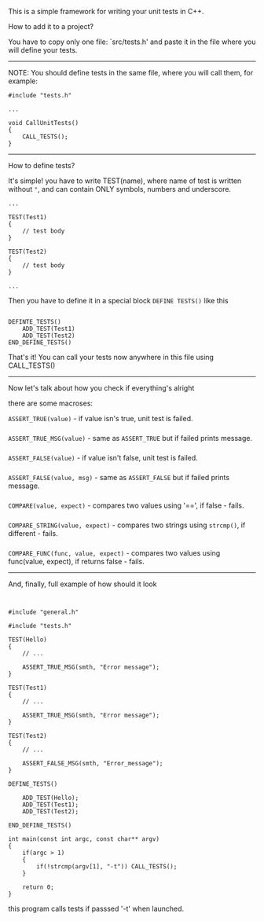 This is a simple framework for writing your unit tests in C++.

How to add it to a project?

You have to copy only one file: `src/tests.h' and paste it in the file where you will define your tests.

---

NOTE: You should define tests in the same file, where you will call them, for example:

~~~~~~~~~~~~~~~~~~~~~~~~~~~~~~~~~~~~~~~~~~~~~~~~~~~~~~~~~~~~~~~~~~~~~~~~~~~~~~~
#include "tests.h"

...

void CallUnitTests()
{
	CALL_TESTS();
}
~~~~~~~~~~~~~~~~~~~~~~~~~~~~~~~~~~~~~~~~~~~~~~~~~~~~~~~~~~~~~~~~~~~~~~~~~~~~~~~

---

How to define tests?

It's simple! you have to write TEST(name), where name of test is written without `"`, and can contain ONLY symbols, numbers and underscore.

~~~~~~~~~~~~~~~~~~~~~~~~~~~~~~~~~~~~~~~~~~~~~~~~~~~~~~~~~~~~~~~~~~~~~~~~~~~~~~~
...

TEST(Test1)
{
	// test body
}

TEST(Test2)
{
	// test body
}

...
~~~~~~~~~~~~~~~~~~~~~~~~~~~~~~~~~~~~~~~~~~~~~~~~~~~~~~~~~~~~~~~~~~~~~~~~~~~~~~~

Then you have to define it in a special block `DEFINE TESTS()` like this

~~~~~~~~~~~~~~~~~~~~~~~~~~~~~~~~~~~~~~~~~~~~~~~~~~~~~~~~~~~~~~~~~~~~~~~~~~~~~~~

DEFINTE_TESTS()
	ADD_TEST(Test1)
	ADD_TEST(Test2)
END_DEFINE_TESTS()

~~~~~~~~~~~~~~~~~~~~~~~~~~~~~~~~~~~~~~~~~~~~~~~~~~~~~~~~~~~~~~~~~~~~~~~~~~~~~~~

That's it! You can call your tests now anywhere in this file using CALL_TESTS()

---

Now let's talk about how you check if everything's alright

there are some macroses:

`ASSERT_TRUE(value)` - if value isn's true, unit test is failed.
###
`ASSERT_TRUE_MSG(value)` - same as `ASSERT_TRUE` but if failed prints message.
###
`ASSERT_FALSE(value)` - if value isn't false, unit test is failed.
###
`ASSERT_FALSE(value, msg)` - same as `ASSERT_FALSE` but if failed prints message.
###
`COMPARE(value, expect)` - compares two values using '==', if false - fails.
###
`COMPARE_STRING(value, expect)` - compares two strings using `strcmp()`, if different - fails.
###
`COMPARE_FUNC(func, value, expect)` - compares two values using func(value, expect), if returns false - fails.

---

And, finally, full example of how should it look

~~~~~~~~~~~~~~~~~~~~~~~~~~~~~~~~~~~~~~~~~~~~~~~~~~~~~~~~~~~~~~~~~~~~~~~~~~~~~~~


#include "general.h"

#include "tests.h"

TEST(Hello)
{
	// ...

	ASSERT_TRUE_MSG(smth, "Error message");
}

TEST(Test1)
{
	// ...

	ASSERT_TRUE_MSG(smth, "Error message");
}

TEST(Test2)
{
	// ...

	ASSERT_FALSE_MSG(smth, "Error_message");
}

DEFINE_TESTS()

	ADD_TEST(Hello);
	ADD_TEST(Test1);
	ADD_TEST(Test2);

END_DEFINE_TESTS()

int main(const int argc, const char** argv)
{
	if(argc > 1)
	{
		if(!strcmp(argv[1], "-t")) CALL_TESTS();
	}
	
	return 0;
}

~~~~~~~~~~~~~~~~~~~~~~~~~~~~~~~~~~~~~~~~~~~~~~~~~~~~~~~~~~~~~~~~~~~~~~~~~~~~~~~

this program calls tests if passsed '-t' when launched.
